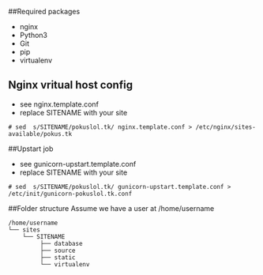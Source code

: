 ##Required packages
* nginx
* Python3
* Git
* pip
* virtualenv

## Nginx vritual host config

* see nginx.template.conf
* replace SITENAME with your site 
```
# sed  s/SITENAME/pokuslol.tk/ nginx.template.conf > /etc/nginx/sites-available/pokus.tk
```

##Upstart job
* see gunicorn-upstart.template.conf
* replace SITENAME with your site
```
# sed  s/SITENAME/pokuslol.tk/ gunicorn-upstart.template.conf > /etc/init/gunicorn-pokuslol.tk.conf
```
##Folder structure
Assume we have a user at /home/username

	/home/username
	└── sites
    	└── SITENAME
        	 ├── database
        	 ├── source
        	 ├── static
         	 └── virtualenv
    
